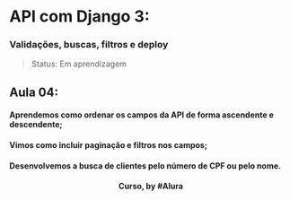 # API com Django 3: 
### Validações, buscas, filtros e deploy

> Status: Em aprendizagem

## Aula 04: 

#### Aprendemos como ordenar os campos da API de forma ascendente e descendente;

#### Vimos como incluir paginação e filtros nos campos;

#### Desenvolvemos a busca de clientes pelo número de CPF ou pelo nome.

<div align=center>
  <h4>Curso, by #Alura</h4>

